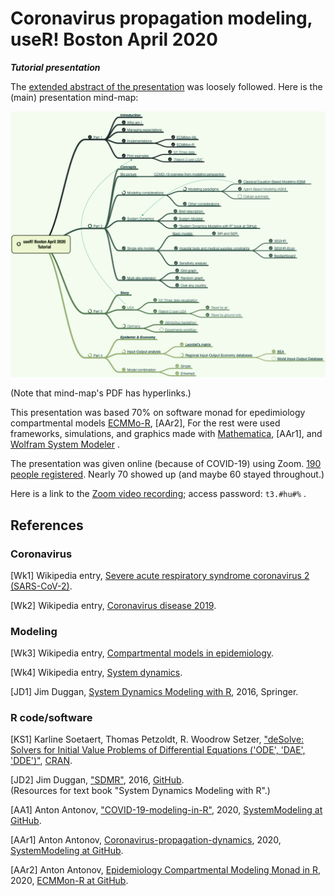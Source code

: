 # Coronavirus propagation modeling, useR! Boston April 2020
***Tutorial presentation***   

The 
[extended abstract of the presentation](./ExtendedAbstract.md)
was loosely followed. 
Here is the (main) presentation mind-map:

[![MainMindMap](./Presentation-aids/UseR!-Boston-April-2020-tutorial-mind-map.png)](./Presentation-aids/UseR!-Boston-April-2020-tutorial-mind-map.pdf)

(Note that mind-map's PDF has hyperlinks.)

This presentation was based 70% on software monad for epedimiology compartmental models
[ECMMo-R](https://github.com/antononcube/ECMMon-R), [AAr2],
For the rest were used frameworks, simulations, and graphics made with
[Mathematica](https://www.wolfram.com/mathematica), [AAr1],
and
[Wolfram System Modeler](https://www.wolfram.com/system-modeler/) . 

The presentation was given online (because of COVID-19) using Zoom. 
[190 people registered](https://www.meetup.com/Boston-useR/events/269304135).
Nearly 70 showed up (and maybe 60 stayed throughout.) 

Here is a link to the 
[Zoom video recording](https://zoom.us/rec/share/wtdYEKzO1nJJSc_H2hHNBbEwT47jaaa8hikarPMIz02OKAAz_4wMlrDV4qSzTJt6);
access password: `t3.#hu#%` .

## References

### Coronavirus 

\[Wk1\] Wikipedia entry, 
[Severe acute respiratory syndrome coronavirus 2 (SARS-CoV-2)](https://en.wikipedia.org/wiki/Severe_acute_respiratory_syndrome_coronavirus_2).

\[Wk2\] Wikipedia entry,
[Coronavirus disease 2019](https://en.wikipedia.org/wiki/Coronavirus_disease_2019).

### Modeling

\[Wk3\] Wikipedia entry,
[Compartmental models in epidemiology](https://en.wikipedia.org/wiki/Compartmental_models_in_epidemiology).

\[Wk4\] Wikipedia entry,
[System dynamics](https://en.wikipedia.org/wiki/System_dynamics).

\[JD1\] Jim Duggan, 
[System Dynamics Modeling with R](https://www.springer.com/gp/book/9783319340418), 
2016, Springer.

### R code/software

\[KS1\] Karline Soetaert, Thomas Petzoldt, R. Woodrow Setzer,
["deSolve: Solvers for Initial Value Problems of Differential Equations ('ODE', 'DAE', 'DDE')"](https://cran.r-project.org/web/packages/deSolve/index.html),
[CRAN](https://cran.r-project.org). 

\[JD2\] Jim Duggan, 
["SDMR"](https://github.com/JimDuggan/SDMR), 
2016, 
[GitHub](https://github.com/JimDuggan).   
(Resources for text book "System Dynamics Modeling with R".)
 
 \[AA1\] Anton Antonov, 
 ["COVID-19-modeling-in-R"](../../Projects/Coronavirus-propagation-dynamics/COVID-19-modeling-in-R), 
 2020,
 [SystemModeling at GitHub](https://github.com/antononcube/SystemModeling). 
 
 
 \[AAr1\] Anton Antonov, 
 [Coronavirus-propagation-dynamics](../../Projects/Coronavirus-propagation-dynamics), 
 2020,
 [SystemModeling at GitHub](https://github.com/antononcube/SystemModeling).
 
 \[AAr2\] Anton Antonov, 
 [Epidemiology Compartmental Modeling Monad in R](https://github.com/antononcube/ECMMon-R), 
 2020,
 [ECMMon-R at GitHub](https://github.com/antononcube/ECMMon-R). 
 